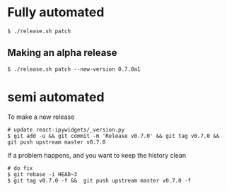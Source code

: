 
# Fully automated

    $ ./release.sh patch


## Making an alpha release


    $ ./release.sh patch --new-version 0.7.0a1


# semi automated
To make a new release
```
# update react-ipywidgets/_version.py
$ git add -u && git commit -m 'Release v0.7.0' && git tag v0.7.0 && git push upstream master v0.7.0
```


If a problem happens, and you want to keep the history clean
```
# do fix
$ git rebase -i HEAD~3
$ git tag v0.7.0 -f &&  git push upstream master v0.7.0 -f
```
